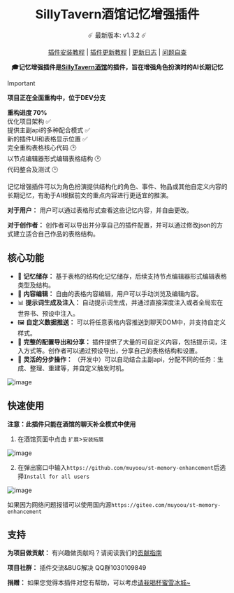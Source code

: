 <div align="center">
<h1>SillyTavern酒馆记忆增强插件</h1>

☄️ 最新版本: v1.3.2 ☄️

[插件安装教程](https://muyoo.com.cn/2025/01/26/SillyTavern%E9%85%92%E9%A6%86%E8%AE%B0%E5%BF%86%E5%A2%9E%E5%BC%BA%E6%8F%92%E4%BB%B6%E5%AE%89%E8%A3%85/) | [插件更新教程](https://muyoo.com.cn/2025/01/30/SillyTavern%E9%85%92%E9%A6%86%E8%AE%B0%E5%BF%86%E5%A2%9E%E5%BC%BA%E6%8F%92%E4%BB%B6%E6%9B%B4%E6%96%B0/) | [更新日志](https://muyoo.com.cn/2025/01/27/SillyTavern%E9%85%92%E9%A6%86%E8%AE%B0%E5%BF%86%E5%A2%9E%E5%BC%BA%E6%8F%92%E4%BB%B6%E6%9B%B4%E6%96%B0%E6%97%A5%E5%BF%97/) | [问题自查](https://muyoo.com.cn/2025/02/09/SillyTavern%E9%85%92%E9%A6%86%E8%AE%B0%E5%BF%86%E5%A2%9E%E5%BC%BA%E6%8F%92%E4%BB%B6%E9%97%AE%E9%A2%98%E8%87%AA%E6%9F%A5/)

**🎓记忆增强插件是[SillyTavern酒馆](https://github.com/SillyTavern/SillyTavern)的插件，旨在增强角色扮演时的AI长期记忆**


</div>

> [!IMPORTANT]
> **项目正在全面重构中，位于DEV分支**
>
> **重构进度 70%**  
> 优化项目架构 ✅  
> 提供主副api的多种配合模式 ✅  
> 新的插件UI和表格显示位置 ✅  
> 完全重构表格核心代码 🕑  
> 以节点编辑器形式编辑表格结构 🕑  
> 代码整合及测试 🕑

记忆增强插件可以为角色扮演提供结构化的角色、事件、物品或其他自定义内容的长期记忆，有助于AI根据前文的重点内容进行更适宜的推演。

**对于用户：** 用户可以通过表格形式查看这些记忆内容，并自由更改。

**对于创作者：** 创作者可以导出并分享自己的插件配置，并可以通过修改json的方式建立适合自己作品的表格结构。

## 核心功能

* 📅 **记忆储存：** 基于表格的结构化记忆储存，后续支持节点编辑器形式编辑表格类型及结构。  
* 📝 **内容编辑：** 自由的表格内容编辑，用户可以手动浏览及编辑内容。    
* 📊 **提示词生成及注入：** 自动提示词生成，并通过直接深度注入或者全局宏在世界书、预设中注入。  
* 🖼️ **自定义数据推送：** 可以将任意表格内容推送到聊天DOM中，并支持自定义样式。  
* 🚢 **完整的配置导出和分享：** 插件提供了大量的可自定义内容，包括提示词，注入方式等。创作者可以通过预设导出，分享自己的表格结构和设置。  
* 🚀 **灵活的分步操作：** （开发中）可以自动结合主副api，分配不同的任务：生成、整理、重建等，并自定义触发时机。  

![image](https://github.com/user-attachments/assets/36997237-2c72-46b5-a8df-f5af3fa42171)

## 快速使用

**注意：此插件只能在酒馆的聊天补全模式中使用**

1. 在酒馆页面中点击 `扩展`>`安装拓展`
   
![image](https://github.com/user-attachments/assets/67904e14-dc8d-4d7c-a188-d24253b72621)

2. 在弹出窗口中输入`https://github.com/muyoou/st-memory-enhancement`后选择`Install for all users`  

![image](https://github.com/user-attachments/assets/9f39015f-63bb-4741-bb7f-740c02f1de17)

如果因为网络问题报错可以使用国内源`https://gitee.com/muyoou/st-memory-enhancement`

## 支持

**为项目做贡献：** 有兴趣做贡献吗？请阅读我们的[贡献指南](https://github.com/muyoou/st-memory-enhancement/blob/dev/README.md)

**项目社群：** 插件交流&BUG解决 QQ群1030109849

**捐赠：** 如果您觉得本插件对您有帮助，可以考虑[请我喝杯蜜雪冰城~](https://muyoo.com.cn/2025/02/10/%E8%B5%9E%E5%8A%A9%E9%A1%B5%E9%9D%A2/)

